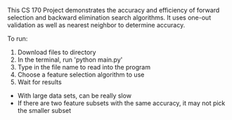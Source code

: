 This CS 170 Project demonstrates the accuracy and efficiency of forward selection and backward elimination search algorithms.
It uses one-out validation as well as nearest neighbor to determine accuracy.

To run:
1. Download files to directory
2. In the terminal, run 'python main.py'
3. Type in the file name to read into the program
4. Choose a feature selection algorithm to use
5. Wait for results

- With large data sets, can be really slow
- If there are two feature subsets with the same accuracy, it may not pick the smaller subset